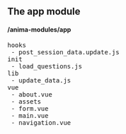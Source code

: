 ## The app module
#### /anima-modules/app
<pre>
hooks
 - post_session_data.update.js
init
 - load_questions.js
lib
 - update_data.js
vue
 - about.vue
 - assets
 - form.vue
 - main.vue
 - navigation.vue
</pre>

